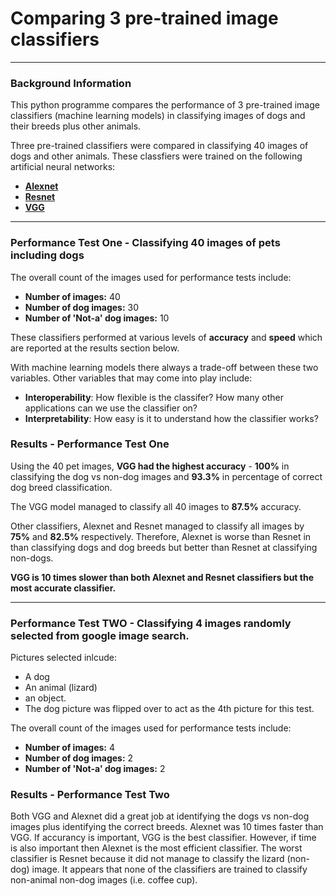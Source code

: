 # Comparing 3 pre-trained image classifiers
---

### Background Information
This python programme compares the performance of 3 pre-trained image classifiers (machine learning models) in classifying images of dogs and their breeds plus other animals.

Three pre-trained classifiers were compared in classifying 40 images of dogs and other animals. These classfiers were trained on the following artificial neural networks:
- [**Alexnet**](https://en.wikipedia.org/wiki/AlexNet)
- [**Resnet**](https://en.wikipedia.org/wiki/Residual_neural_network)
- [**VGG**](https://neurohive.io/en/popular-networks/vgg16/)

---

### Performance Test One - Classifying 40 images of pets including dogs 

The overall count of the images used for performance tests include: 
- **Number of images:** 40
- **Number of dog images:**  30
- **Number of 'Not-a' dog images:** 10

These classifiers performed at various levels of **accuracy** and **speed** which are reported at the results section below. 

With machine learning models there always a trade-off between these two variables. Other variables that may come into play include:

- **Interoperability**: How flexible is the classifer? How many other applications can we use the classifier on?
- **Interpretability**: How easy is it to understand how the classifier works?

### Results - Performance Test One

Using the 40 pet images, **VGG had the highest accuracy** - **100%** in classifying the dog vs non-dog images and **93.3%** in percentage of correct dog breed classification. 

The VGG model managed to classify all 40 images to **87.5%** accuracy. 

Other classifiers, Alexnet and Resnet managed to classify all images by **75%** and **82.5%** respectively. Therefore, Alexnet is worse than Resnet in than classifying dogs and dog breeds but better than Resnet at classifying non-dogs. 

**VGG is 10 times slower than both Alexnet and Resnet classifiers but the most accurate classifier.**

---

### Performance Test TWO - Classifying 4 images randomly selected from google image search. 

Pictures selected inlcude: 
- A dog
- An animal (lizard)
- an object. 
- The dog picture was flipped over to act as the 4th picture for this test.

The overall count of the images used for performance tests include: 
- **Number of images:** 4
- **Number of dog images:**  2
- **Number of 'Not-a' dog images:** 2

### Results - Performance Test Two

Both VGG and Alexnet did a great job at identifying the dogs vs non-dog images plus identifying the correct breeds. Alexnet was 10 times faster than VGG. If accurancy is important, VGG is the best classifier. However, if time is also important then Alexnet is the most efficient classifier. The worst classifier is Resnet because it did not manage to classify the lizard (non-dog) image. It appears that none of the classifiers are trained to classify non-animal non-dog images (i.e. coffee cup).
